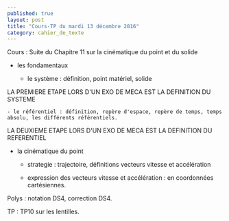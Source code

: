 ```yaml
---
published: true
layout: post
title: "Cours-TP du mardi 13 décembre 2016"
category: cahier_de_texte
---
```

Cours : Suite du Chapitre 11 sur la cinématique du point et du solide

  - les fondamentaux 

    - le système : définition, point matériel, solide

LA PREMIERE ETAPE LORS D'UN EXO DE MECA EST LA DEFINITION DU SYSTEME

    - le référentiel : définition, repère d'espace, repère de temps, temps absolu, les différents référentiels.

LA DEUXIEME ETAPE LORS D'UN EXO DE MECA EST LA DEFINITION DU REFERENTIEL

  - la cinématique du point 

    - strategie : trajectoire, définitions vecteurs vitesse et accélération

    - expression des vecteurs vitesse et accélération : en coordonnées cartésiennes.

Polys : notation DS4, correction DS4.
 
TP :  TP10 sur les lentilles.

